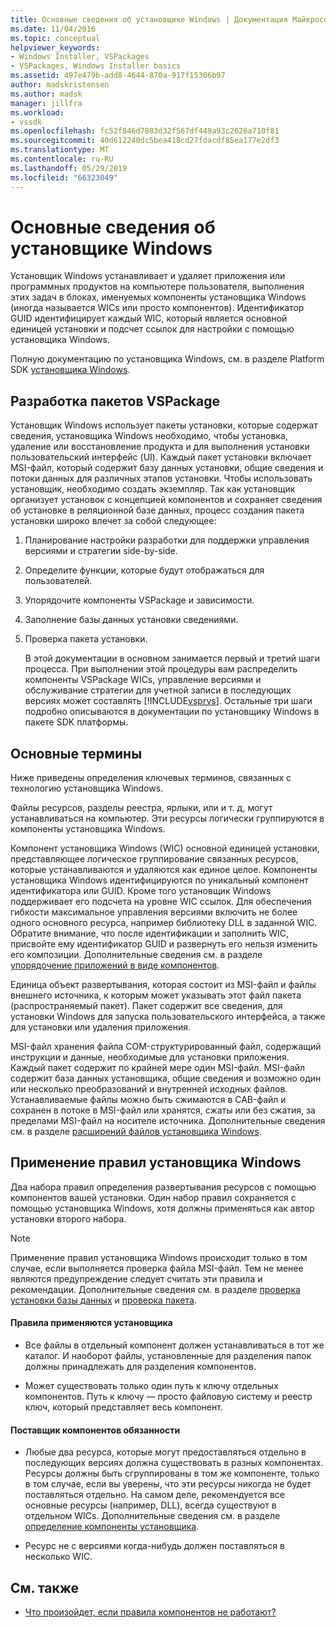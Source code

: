 ```yaml
---
title: Основные сведения об установщике Windows | Документация Майкрософт
ms.date: 11/04/2016
ms.topic: conceptual
helpviewer_keywords:
- Windows Installer, VSPackages
- VSPackages, Windows Installer basics
ms.assetid: 497e479b-add8-4644-870a-917f15306b97
author: madskristensen
ms.author: madsk
manager: jillfra
ms.workload:
- vssdk
ms.openlocfilehash: fc52f846d7883d32f567df449a93c2626a710f81
ms.sourcegitcommit: 40d612240dc5bea418cd27fdacdf85ea177e2df3
ms.translationtype: MT
ms.contentlocale: ru-RU
ms.lasthandoff: 05/29/2019
ms.locfileid: "66323049"
---
```

# <a name="windows-installer-basics"></a>Основные сведения об установщике Windows
Установщик Windows устанавливает и удаляет приложения или программных продуктов на компьютере пользователя, выполнения этих задач в блоках, именуемых компоненты установщика Windows (иногда называется WICs или просто компонентов). Идентификатор GUID идентифицирует каждый WIC, который является основной единицей установки и подсчет ссылок для настройки с помощью установщика Windows.

 Полную документацию по установщика Windows, см. в разделе Platform SDK [установщика Windows](/previous-versions/2kt85ked(v=vs.120)).

## <a name="authoring-a-vspackage"></a>Разработка пакетов VSPackage
 Установщик Windows использует пакеты установки, которые содержат сведения, установщика Windows необходимо, чтобы установка, удаление или восстановление продукта и для выполнения установки пользовательский интерфейс (UI). Каждый пакет установки включает MSI-файл, который содержит базу данных установки, общие сведения и потоки данных для различных этапов установки. Чтобы использовать установщик, необходимо создать экземпляр. Так как установщик организует установок с концепцией компонентов и сохраняет сведения об установке в реляционной базе данных, процесс создания пакета установки широко влечет за собой следующее:

1. Планирование настройки разработки для поддержки управления версиями и стратегии side-by-side.

2. Определите функции, которые будут отображаться для пользователей.

3. Упорядочите компоненты VSPackage и зависимости.

4. Заполнение базы данных установки сведениями.

5. Проверка пакета установки.

   В этой документации в основном занимается первый и третий шаги процесса. При выполнении этой процедуры вам распределить компоненты VSPackage WICs, управление версиями и обслуживание стратегии для учетной записи в последующих версиях может составлять [!INCLUDE[vsprvs](../../code-quality/includes/vsprvs_md.md)]. Остальные три шаги подробно описываются в документации по установщику Windows в пакете SDK платформы.

## <a name="key-terms"></a>Основные термины
 Ниже приведены определения ключевых терминов, связанных с технологию установщика Windows.

 Файлы ресурсов, разделы реестра, ярлыки, или и т. д, могут устанавливаться на компьютер. Эти ресурсы логически группируются в компоненты установщика Windows.

 Компонент установщика Windows (WIC) основной единицей установки, представляющее логическое группирование связанных ресурсов, которые устанавливаются и удаляются как единое целое. Компоненты установщика Windows идентифицируются по уникальный компонент идентификатора или GUID. Кроме того установщик Windows поддерживает его подсчета на уровне WIC ссылок. Для обеспечения гибкости максимальное управления версиями включить не более одного основного ресурса, например библиотеку DLL в заданной WIC. Обратите внимание, что после идентификации и заполнить WIC, присвойте ему идентификатор GUID и развернуть его нельзя изменить его композиции. Дополнительные сведения см. в разделе [упорядочение приложений в виде компонентов](/windows/desktop/Msi/organizing-applications-into-components).

 Единица объект развертывания, которая состоит из MSI-файл и файлы внешнего источника, к которым может указывать этот файл пакета (распространяемый пакет). Пакет содержит все сведения, для установки Windows для запуска пользовательского интерфейса, а также для установки или удаления приложения.

 MSI-файл хранения файла COM-структурированный файл, содержащий инструкции и данные, необходимые для установки приложения. Каждый пакет содержит по крайней мере один MSI-файл. MSI-файл содержит база данных установщика, общие сведения и возможно один или несколько преобразований и внутренней исходных файлов. Устанавливаемые файлы можно быть сжимаются в CAB-файл и сохранен в потоке в MSI-файл или хранятся, сжаты или без сжатия, за пределами MSI-файл на носителе источника. Дополнительные сведения см. в разделе [расширений файлов установщика Windows](/windows/desktop/Msi/windows-installer-file-extensions).

## <a name="windows-installer-rules-enforcement"></a>Применение правил установщика Windows
 Два набора правил определения развертывания ресурсов с помощью компонентов вашей установки. Один набор правил сохраняется с помощью установщика Windows, хотя должны применяться как автор установки второго набора.

> [!NOTE]
> Применение правил установщика Windows происходит только в том случае, если выполняется проверка файла MSI-файл. Тем не менее являются предупреждение следует считать эти правила и рекомендации. Дополнительные сведения см. в разделе [проверка установки базы данных](/windows/desktop/Msi/validating-an-installation-database) и [проверка пакета](/windows/desktop/Msi/package-validation).

#### <a name="installer-enforced-rules"></a>Правила применяются установщика

- Все файлы в отдельный компонент должен устанавливаться в тот же каталог. И наоборот файлы, установленные для разделения папок должны принадлежать для разделения компонентов.

- Может существовать только один путь к ключу отдельных компонентов. Путь к ключу — просто файловую систему и реестр ключ, который представляет весь компонент.

#### <a name="component-provider-responsibilities"></a>Поставщик компонентов обязанности

- Любые два ресурса, которые могут предоставляться отдельно в последующих версиях должна существовать в разных компонентах. Ресурсы должны быть сгруппированы в том же компоненте, только в том случае, если вы уверены, что эти ресурсы никогда не будет поставляться отдельно. На самом деле, рекомендуется все основные ресурсы (например, DLL), всегда существуют в отдельном WICs. Дополнительные сведения см. в разделе [определение компоненты установщика](/windows/desktop/Msi/defining-installer-components).

- Ресурс не с версиями когда-нибудь должен поставляться в несколько WIC.

## <a name="see-also"></a>См. также
- [Что произойдет, если правила компонентов не работают?](/windows/desktop/Msi/what-happens-if-the-component-rules-are-broken)